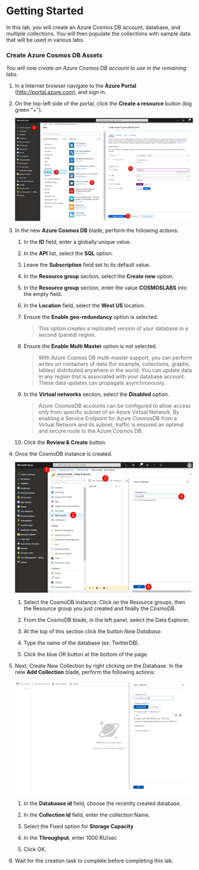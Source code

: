 # Getting Started

In this lab, you will create an Azure Cosmos DB account, database, and multiple collections. You will then populate the collections with sample data that will be used in various labs.

### Create Azure Cosmos DB Assets

*You will now create an Azure Cosmos DB account to use in the remaining labs.*

1. In a Internet browser navigate to the **Azure Portal** (<http://portal.azure.com>), and sign in.

1. On the top-left side of the portal, click the **Create a resource** button (big green "+").
	
    ![Create a resource](./media/CreateAzureCosmoDB.png)

1. In the new **Azure Cosmos DB** blade, perform the following actions:

    1. In the **ID** field, enter a globally unique value.

    1. In the **API** list, select the **SQL** option.

    1. Leave the **Subscription** field set to its default value.

    1. In the **Resource group** section, select the **Create new** option.

    1. In the **Resource group** section, enter the value **COSMOSLABS**  into the empty field.

    1. In the **Location** field, select the **West US** location.

    1. Ensure the **Enable geo-redundancy** option is selected.

        > This option creates a replicated version of your database in a second (paired) region.

    1. Ensure the **Enable Multi Master** option is not selected.

        > With Azure Cosmos DB multi-master support, you can perform writes on containers of data (for example, collections, graphs, tables) distributed anywhere in the world. You can update data in any region that is associated with your database account. These data updates can propagate asynchronously. 

    1. In the **Virtual networks** section, select the **Disabled** option.

        > Azure CosmosDB accounts can be configured to allow access only from specific subnet of an Azure Virtual Network. By enabling a Service Endpoint for Azure CosmosDB from a Virtual Network and its subnet, traffic is ensured an optimal and secure route to the Azure Cosmos DB.

    1. Click the **Review & Create** button.

1. Once the CosmoDB instance is created.

    ![Create Cosmos instance](./media/CreateNewDatabase.png)

    1. Select the CosmoDB instance. Click on the Resource groups, then the Resource group you just created and finally the CosmoDB.

    1. From the CosmoDB blade, in the left panel, select the Data Explorer.

    1. At the top of this section click the button *New Database*.
    
    1. Type the name of the database (ex: TwitterDB).

    1. Click the blue *OK* button at the bottom of the page.
    

1. Next, Create New Collection by right clicking on the Database. In the new **Add Collection** blade, perform the following actions:

	![Create Cosmos instance](./media/CreateCollection_2.PNG)

	1. In the **Databaase id** field, choose the recently created database.
	
	1. In the **Collection Id** field, enter the collection Name.
	
	1. Select the Fixed option for **Storage Capacity**
	
	1. In the **Throughput**, enter 1000 RU/sec
	
	1. Click OK.

1. Wait for the creation task to complete before completing this lab.
